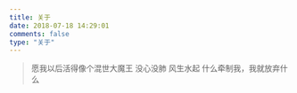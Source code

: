 ```yaml
---
title: 关于
date: 2018-07-18 14:29:01
comments: false
type: "关于"
---
```


<blockquote class="blockquote-center">
  愿我以后活得像个混世大魔王
  没心没肺 风生水起
  什么牵制我，我就放弃什么
</blockquote>